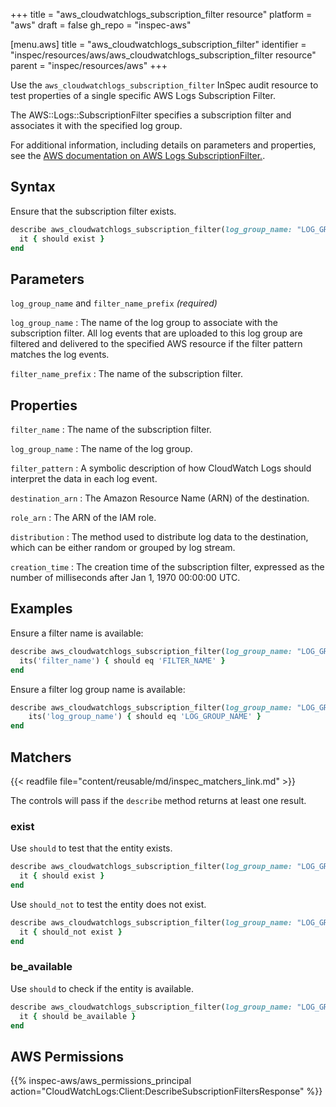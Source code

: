 +++
title = "aws_cloudwatchlogs_subscription_filter resource"
platform = "aws"
draft = false
gh_repo = "inspec-aws"

[menu.aws]
title = "aws_cloudwatchlogs_subscription_filter"
identifier = "inspec/resources/aws/aws_cloudwatchlogs_subscription_filter resource"
parent = "inspec/resources/aws"
+++

Use the `aws_cloudwatchlogs_subscription_filter` InSpec audit resource to test properties of a single specific AWS Logs Subscription Filter.

The AWS::Logs::SubscriptionFilter specifies a subscription filter and associates it with the specified log group.

For additional information, including details on parameters and properties, see the [AWS documentation on AWS Logs SubscriptionFilter.](https://docs.aws.amazon.com/AWSCloudFormation/latest/UserGuide/aws-resource-logs-subscriptionfilter.html).

## Syntax

Ensure that the subscription filter exists.

```ruby
describe aws_cloudwatchlogs_subscription_filter(log_group_name: "LOG_GROUP_NAME", filter_name_prefix: "FILTER_NAME") do
  it { should exist }
end
```

## Parameters

`log_group_name` and `filter_name_prefix` _(required)_

`log_group_name`
: The name of the log group to associate with the subscription filter. All log events that are uploaded to this log group are filtered and delivered to the specified AWS resource if the filter pattern matches the log events.

`filter_name_prefix`
: The name of the subscription filter.

## Properties

`filter_name`
: The name of the subscription filter.

`log_group_name`
: The name of the log group.

`filter_pattern`
: A symbolic description of how CloudWatch Logs should interpret the data in each log event.

`destination_arn`
: The Amazon Resource Name (ARN) of the destination.

`role_arn`
: The ARN of the IAM role.

`distribution`
: The method used to distribute log data to the destination, which can be either random or grouped by log stream.

`creation_time`
: The creation time of the subscription filter, expressed as the number of milliseconds after Jan 1, 1970 00:00:00 UTC.

## Examples

Ensure a filter name is available:

```ruby
describe aws_cloudwatchlogs_subscription_filter(log_group_name: "LOG_GROUP_NAME", filter_name_prefix: "FILTER_NAME") do
  its('filter_name') { should eq 'FILTER_NAME' }
end
```

Ensure a filter log group name is available:

```ruby
describe aws_cloudwatchlogs_subscription_filter(log_group_name: "LOG_GROUP_NAME", filter_name_prefix: "FILTER_NAME") do
    its('log_group_name') { should eq 'LOG_GROUP_NAME' }
end
```

## Matchers

{{< readfile file="content/reusable/md/inspec_matchers_link.md" >}}

The controls will pass if the `describe` method returns at least one result.

### exist

Use `should` to test that the entity exists.

```ruby
describe aws_cloudwatchlogs_subscription_filter(log_group_name: "LOG_GROUP_NAME", filter_name_prefix: "FILTER_NAME") do
  it { should exist }
end
```

Use `should_not` to test the entity does not exist.

```ruby
describe aws_cloudwatchlogs_subscription_filter(log_group_name: "LOG_GROUP_NAME", filter_name_prefix: "FILTER_NAME") do
  it { should_not exist }
end
```

### be_available

Use `should` to check if the entity is available.

```ruby
describe aws_cloudwatchlogs_subscription_filter(log_group_name: "LOG_GROUP_NAME", filter_name_prefix: "FILTER_NAME") do
  it { should be_available }
end
```

## AWS Permissions

{{% inspec-aws/aws_permissions_principal action="CloudWatchLogs:Client:DescribeSubscriptionFiltersResponse" %}}
